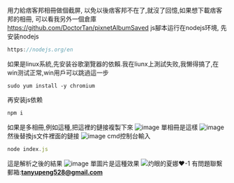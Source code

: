 用力給痞客邦相冊做個截屏, 以免以後痞客邦不在了,就沒了回憶,如果想下載痞客邦的相冊, 可以看我另外一個倉庫
https://github.com/DoctorTan/pixnetAlbumSaved
js腳本运行在nodejs环境, 先安装nodejs

```js
https://nodejs.org/en
```

如果是linux系統,先安装谷歌瀏覽器的依賴.我在liunx上測試失败,我懒得搞了,在win测试正常,win用戶可以跳過這一步
```undefined
sudo yum install -y chromium
```

再安装js依赖
```js
npm i
```

如果是多相冊,例如這種,把這裡的鏈接複製下來
![image](https://github.com/DoctorTan/pixnetAlbumScreenshot/assets/87746911/d5ed4ca3-f097-4d0d-9f62-63a15ec50433)
單相冊是這樣
![image](https://github.com/DoctorTan/pixnetAlbumScreenshot/assets/87746911/97eebf64-06aa-4336-b802-1eabb0500e84)
然後替換js文件裡面的鏈接
![image](https://github.com/DoctorTan/pixnetAlbumScreenshot/assets/87746911/015c8e3d-8229-4f28-8092-e64cf6518742)
cmd控制台輸入
```js
node index.js
```
這是解析之後的結果
![image](https://github.com/DoctorTan/pixnetAlbumScreenshot/assets/87746911/2674f921-9cd8-4901-be22-eb682a99af46)
單圖片是這種效果
![灼眼的夏娜♥-1](https://github.com/DoctorTan/pixnetAlbumScreenshot/assets/87746911/e5e6889a-a4e8-4399-ab0c-22f306ab8154)
有問題聯繫郵箱:**tanyupeng528@gmail.com**
